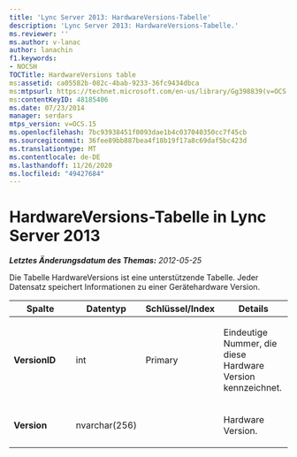 ```yaml
---
title: 'Lync Server 2013: HardwareVersions-Tabelle'
description: 'Lync Server 2013: HardwareVersions-Tabelle.'
ms.reviewer: ''
ms.author: v-lanac
author: lanachin
f1.keywords:
- NOCSH
TOCTitle: HardwareVersions table
ms:assetid: ca05582b-082c-4bab-9233-36fc9434dbca
ms:mtpsurl: https://technet.microsoft.com/en-us/library/Gg398839(v=OCS.15)
ms:contentKeyID: 48185406
ms.date: 07/23/2014
manager: serdars
mtps_version: v=OCS.15
ms.openlocfilehash: 7bc93938451f0093dae1b4c037040350cc7f45cb
ms.sourcegitcommit: 36fee89bb887bea4f18b19f17a8c69daf5bc423d
ms.translationtype: MT
ms.contentlocale: de-DE
ms.lasthandoff: 11/26/2020
ms.locfileid: "49427684"
---
```

# <a name="hardwareversions-table-in-lync-server-2013"></a>HardwareVersions-Tabelle in Lync Server 2013

<div data-xmlns="http://www.w3.org/1999/xhtml">

<div class="topic" data-xmlns="http://www.w3.org/1999/xhtml" data-msxsl="urn:schemas-microsoft-com:xslt" data-cs="https://msdn.microsoft.com/">

<div data-asp="https://msdn2.microsoft.com/asp">



</div>

<div id="mainSection">

<div id="mainBody">

<span> </span>

_**Letztes Änderungsdatum des Themas:** 2012-05-25_

Die Tabelle HardwareVersions ist eine unterstützende Tabelle. Jeder Datensatz speichert Informationen zu einer Gerätehardware Version.


<table>
<colgroup>
<col style="width: 25%" />
<col style="width: 25%" />
<col style="width: 25%" />
<col style="width: 25%" />
</colgroup>
<thead>
<tr class="header">
<th>Spalte</th>
<th>Datentyp</th>
<th>Schlüssel/Index</th>
<th>Details</th>
</tr>
</thead>
<tbody>
<tr class="odd">
<td><p><strong>VersionID</strong></p></td>
<td><p>int</p></td>
<td><p>Primary</p></td>
<td><p>Eindeutige Nummer, die diese Hardware Version kennzeichnet.</p></td>
</tr>
<tr class="even">
<td><p><strong>Version</strong></p></td>
<td><p>nvarchar(256)</p></td>
<td><p> </p></td>
<td><p>Hardware Version.</p></td>
</tr>
</tbody>
</table>


</div>

<span> </span>

</div>

</div>

</div>

